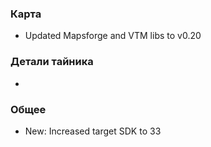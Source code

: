### Карта
- Updated Mapsforge and VTM libs to v0.20

### Детали тайника
-

### Общее
- New: Increased target SDK to 33
